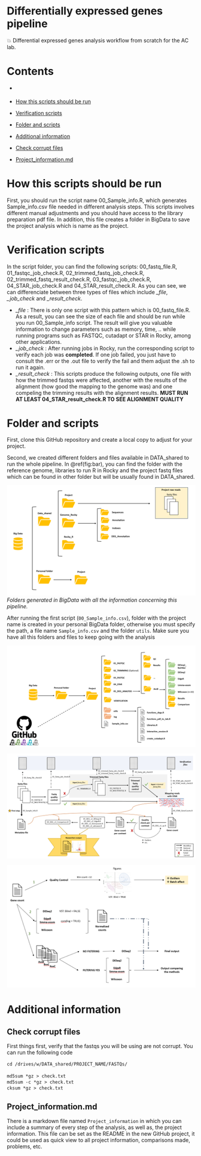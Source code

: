 # Differentially expressed genes pipeline

:collision: Differential expressed genes analysis workflow from scratch for the AC lab.

# Contents

- []()

- [How this scripts should be run](#how-this-scripts-should-be-run)
- [Verification scripts](#verification-scripts)
- [Folder and scripts](#folder-and-scripts)
- [Additional information](#additional-information)
- [Check corrupt files](#check-corrupt-files)
- [Project_information.md](#project_informationmd)



# How this scripts should be run 

First, you should run the script name 00_Sample_info.R, which generates Sample_info.csv file needed in different analysis steps.
This scripts involves different manual adjustments and you should have access to the library preparation pdf file. In addition, 
this file creates a folder in BigData to save the project analysis which is name as the project.

# Verification scripts

In the script folder, you can find the following scripts: 00_fastq_file.R, 01_fastqc_job_check.R, 02_trimmed_fastq_job_check.R, 02_trimmed_fastq_result_check.R, 03_fastqc_job_check.R, 04_STAR_job_check.R and 04_STAR_result_check.R. As you can see, we can differenciate between three types of files which include *_file*, *_job_check* and *_result_check*. 
- *_file* : There is only one script with this pattern which is 00_fastq_file.R. As a result, you can see the size of each file and should be run while you run 00_Sample_info script. The result will give you valuable information to change parameters such as memory, time, .. while running programs such as FASTQC, cutadapt or STAR in Rocky, among other applications. 
- *_job_check* : After running jobs in Rocky, run the corresponding script to verify each job was **completed**. If one job failed, you just have to consult the .err or the .out file to verify the fail and them adjust the .sh to run it again.
- *_result_check* : This scripts produce the following outputs, one file with how the trimmed fastqs were affected, another with the results of the alignment (how good the mapping to the genome was) and one compeling the trimming results with the alignment results. **MUST RUN AT LEAST 04_STAR_result_check.R TO SEE ALIGNMENT QUALITY**


# Folder and scripts

First, clone this GitHub repository and create a local copy to adjust for your project. 

Second, we created different folders and files available in DATA_shared to run the whole pipeline. In \@ref(fig:bar), you can find the folder with the reference genome, libraries to run R in Rocky and the project fastq files which can be found in other folder but will be usually found in DATA_shared. 

![(#fig:bar) Fig1](/Schematics/Files_in_DATAshared.png)
*Folders generated in BigData with all the information concerning this pipeline.*

After running the first script (`00_Sample_info.csv`), folder with the project name is created in your personal BigData folder, otherwise you must specify the path, a file name `Sample_info.csv` and the folder `utils`. Make sure you have all this folders and files to keep going with the analysis

![Folders generated in BigData personal folder after running the pipeline.](/Schematics/Folder_structure_project.png)

![Complete differentially expressed genes pipeline workflow for AC lab.](/Schematics/Pipeline_flow.png)


![Differentially expressed genes analysis summary.](/Schematics/DEG_flow.png)


# Additional information

## Check corrupt files

First things first, verify that the fastqs you will be using are not corrupt. You can run the following code

```
cd /drives/w/DATA_shared/PROJECT_NAME/FASTQs/

md5sum *gz > check.txt
md5sum -c *gz > check.txt 
cksum *gz > check.txt
```

## Project_information.md

There is a markdown file named `Project_information` in which you can include a summary of every step of the analysis, as well as, the project information. This file can be set as the README in the new GitHub project, it could be used as quick view to all project information, comparisons made, problems, etc.
